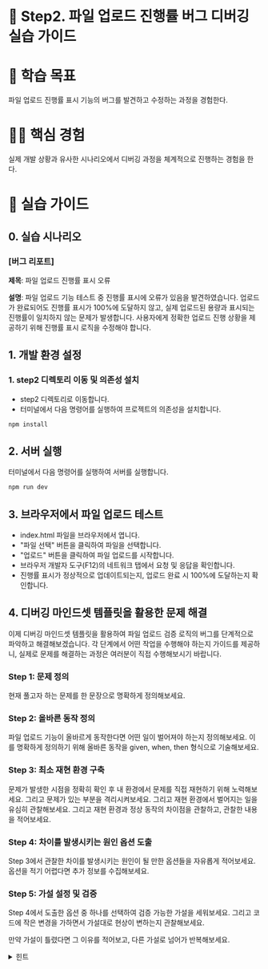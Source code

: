 # 📂 Step2. 파일 업로드 진행률 버그 디버깅 실습 가이드

# 🎯 학습 목표

파일 업로드 진행률 표시 기능의 버그를 발견하고 수정하는 과정을 경험한다.

# 🏃🏻 핵심 경험

실제 개발 상황과 유사한 시나리오에서 디버깅 과정을 체계적으로 진행하는 경험을 한다.

# 📝 실습 가이드

## 0. 실습 시나리오

### [버그 리포트]

**제목**: 파일 업로드 진행률 표시 오류

**설명**:
파일 업로드 기능 테스트 중 진행률 표시에 오류가 있음을 발견하였습니다. 업로드가 완료되어도 진행률 표시가 100%에 도달하지 않고, 실제 업로드된 용량과 표시되는 진행률이 일치하지 않는 문제가 발생합니다. 사용자에게 정확한 업로드 진행 상황을 제공하기 위해 진행률 표시 로직을 수정해야 합니다.

## 1. 개발 환경 설정

### 1. step2 디렉토리 이동 및 의존성 설치

- step2 디렉토리로 이동합니다.
- 터미널에서 다음 명령어를 실행하여 프로젝트의 의존성을 설치합니다.

```bash
npm install
```

## 2. 서버 실행

터미널에서 다음 명령어를 실행하여 서버를 실행합니다.

```bash
npm run dev
```

## 3. 브라우저에서 파일 업로드 테스트

- index.html 파일을 브라우저에서 엽니다.
- "파일 선택" 버튼을 클릭하여 파일을 선택합니다.
- "업로드" 버튼을 클릭하여 파일 업로드를 시작합니다.
- 브라우저 개발자 도구(F12)의 네트워크 탭에서 요청 및 응답을 확인합니다.
- 진행률 표시가 정상적으로 업데이트되는지, 업로드 완료 시 100%에 도달하는지 확인합니다.

## 4. 디버깅 마인드셋 템플릿을 활용한 문제 해결

이제 디버깅 마인드셋 템플릿을 활용하여 파일 업로드 검증 로직의 버그를 단계적으로 파악하고 해결해보겠습니다. 각 단계에서 어떤 작업을 수행해야 하는지 가이드를 제공하니, 실제로 문제를 해결하는 과정은 여러분이 직접 수행해보시기 바랍니다.

### Step 1: 문제 정의

현재 풀고자 하는 문제를 한 문장으로 명확하게 정의해보세요.

### Step 2: 올바른 동작 정의

파일 업로드 기능이 올바르게 동작한다면 어떤 일이 벌어져야 하는지 정의해보세요. 이를 명확하게 정의하기 위해 올바른 동작을 given, when, then 형식으로 기술해보세요.

### Step 3: 최소 재현 환경 구축

문제가 발생한 시점을 정확히 확인 후 내 환경에서 문제를 직접 재현하기 위해 노력해보세요. 그리고 문제가 있는 부분을 격리시켜보세요. 그리고 재현 환경에서 벌어지는 일을 유심히 관찰해보세요. 그리고 재현 환경과 정상 동작의 차이점을 관찰하고, 관찰한 내용을 적어보세요.

### Step 4: 차이를 발생시키는 원인 옵션 도출

Step 3에서 관찰한 차이를 발생시키는 원인이 될 만한 옵션들을 자유롭게 적어보세요. 옵션을 적기 어렵다면 추가 정보를 수집해보세요.

### Step 5: 가설 설정 및 검증

Step 4에서 도출한 옵션 중 하나를 선택하여 검증 가능한 가설을 세워보세요. 그리고 코드에 작은 변경을 가하면서 가설대로 현상이 변하는지 관찰해보세요.

만약 가설이 틀렸다면 그 이유를 적어보고, 다른 가설로 넘어가 반복해보세요.

<details>
<summary>힌트</summary>

- updateProgress 함수가 업로드 완료 시점에 호출되는지 확인해보세요.
- uploadedBytes 변수가 업로드된 청크 크기만큼 정확하게 증가하는지 확인해보세요.
- totalSize 값이 실제 파일 크기와 일치하는지 확인해보세요.

</details>
